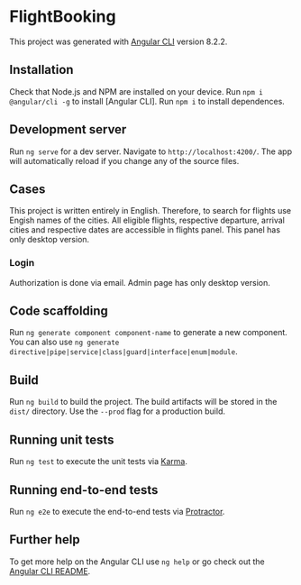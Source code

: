 # FlightBooking

This project was generated with [Angular CLI](https://github.com/angular/angular-cli) version 8.2.2.

## Installation

Check that Node.js and NPM are installed on your device.
Run `npm i @angular/cli -g` to install [Angular CLI]. 
Run `npm i` to install dependences.

## Development server

Run `ng serve` for a dev server. Navigate to `http://localhost:4200/`. The app will automatically reload if you change any of the source files.

## Cases
This project is written entirely in English. Therefore, to search for flights use Engish names of the cities. All eligible flights, respective departure, arrival cities and respective dates are accessible in flights panel. This panel has only
desktop version.

### Login
Authorization is done via email. Admin page has only desktop version.

## Code scaffolding

Run `ng generate component component-name` to generate a new component. You can also use `ng generate directive|pipe|service|class|guard|interface|enum|module`.

## Build

Run `ng build` to build the project. The build artifacts will be stored in the `dist/` directory. Use the `--prod` flag for a production build.

## Running unit tests

Run `ng test` to execute the unit tests via [Karma](https://karma-runner.github.io).

## Running end-to-end tests

Run `ng e2e` to execute the end-to-end tests via [Protractor](http://www.protractortest.org/).

## Further help

To get more help on the Angular CLI use `ng help` or go check out the [Angular CLI README](https://github.com/angular/angular-cli/blob/master/README.md).
